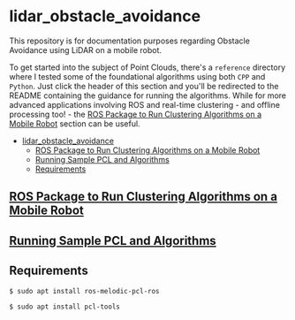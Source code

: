 # lidar_obstacle_avoidance
This repository is for documentation purposes regarding Obstacle Avoidance using LiDAR on a mobile robot.

To get started into the subject of Point Clouds, there's a `reference` directory where I tested some of the foundational algorithms using both `CPP` and `Python`. Just click the header of this section and you'll be redirected to the README containing the guidance for running the algorithms. While for more advanced applications involving ROS and real-time clustering - and offline processing too! - the [ROS Package to Run Clustering Algorithms on a Mobile Robot](#ros-package-to-run-clustering-algorithms-on-a-mobile-robot) section can be useful.

- [lidar_obstacle_avoidance](#lidar_obstacle_avoidance)
  - [ROS Package to Run Clustering Algorithms on a Mobile Robot](#ros-package-to-run-clustering-algorithms-on-a-mobile-robot)
  - [Running Sample PCL and Algorithms](#running-sample-pcl-and-algorithms)
  - [Requirements](#requirements)

## [ROS Package to Run Clustering Algorithms on a Mobile Robot](https://github.com/hpoleselo/lidar_obstacle_avoidance/tree/main/husky_with_livox)

## [Running Sample PCL and Algorithms](https://github.com/hpoleselo/lidar_obstacle_avoidance/tree/main/reference/downsampling)

## Requirements

`
$ sudo apt install ros-melodic-pcl-ros
`

`
$ sudo apt install pcl-tools
`